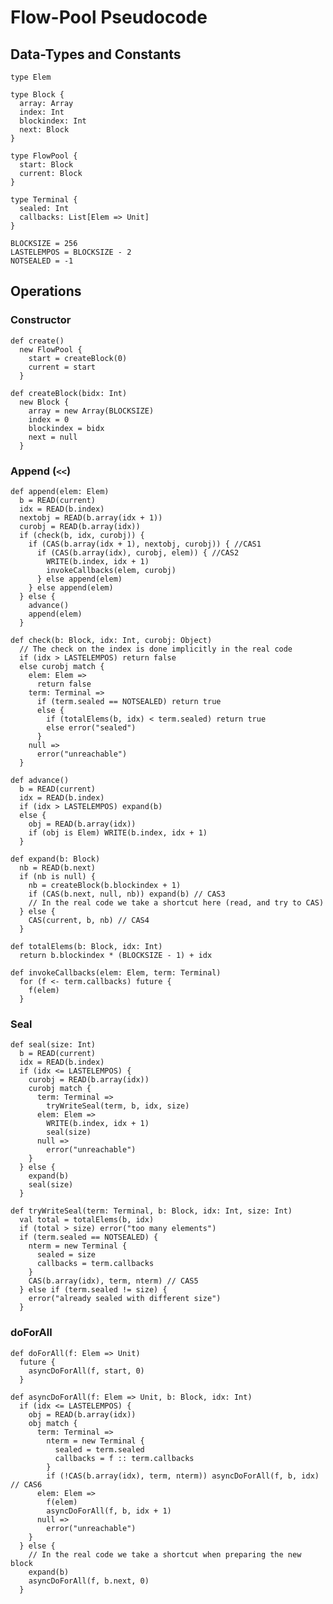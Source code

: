




# Flow-Pool Pseudocode



## Data-Types and Constants

	type Elem
	
    type Block {
	  array: Array
	  index: Int
	  blockindex: Int
	  next: Block
	}
	
	type FlowPool {
  	  start: Block
      current: Block
	}
	
	type Terminal {
	  sealed: Int
	  callbacks: List[Elem => Unit]
	}
	
	BLOCKSIZE = 256
	LASTELEMPOS = BLOCKSIZE - 2
	NOTSEALED = -1
	
	
## Operations


### Constructor

    def create()
	  new FlowPool {
	    start = createBlock(0)
		current = start
	  }
	
    def createBlock(bidx: Int)
      new Block {
	    array = new Array(BLOCKSIZE)
	    index = 0
	    blockindex = bidx
	    next = null
	  }

### Append (`<<`)
	
    def append(elem: Elem)
	  b = READ(current)
	  idx = READ(b.index)
	  nextobj = READ(b.array(idx + 1))
	  curobj = READ(b.array(idx))
	  if (check(b, idx, curobj)) {
  	    if (CAS(b.array(idx + 1), nextobj, curobj)) { //CAS1
 	      if (CAS(b.array(idx), curobj, elem)) { //CAS2
		    WRITE(b.index, idx + 1)
			invokeCallbacks(elem, curobj)
		  } else append(elem)
	    } else append(elem)
	  } else {
	    advance()
		append(elem)
	  }
	
	def check(b: Block, idx: Int, curobj: Object)
      // The check on the index is done implicitly in the real code
	  if (idx > LASTELEMPOS) return false
	  else curobj match {
	    elem: Elem =>
		  return false
		term: Terminal =>
		  if (term.sealed == NOTSEALED) return true
		  else {
			if (totalElems(b, idx) < term.sealed) return true
			else error("sealed")
		  }
		null =>
		  error("unreachable")
	  }
	
	def advance()
	  b = READ(current)
	  idx = READ(b.index)
	  if (idx > LASTELEMPOS) expand(b)
	  else {
	    obj = READ(b.array(idx))
	    if (obj is Elem) WRITE(b.index, idx + 1)
	  }
	
	def expand(b: Block)
	  nb = READ(b.next)
	  if (nb is null) {
	    nb = createBlock(b.blockindex + 1)
	    if (CAS(b.next, null, nb)) expand(b) // CAS3
        // In the real code we take a shortcut here (read, and try to CAS)
	  } else {
	    CAS(current, b, nb) // CAS4
	  }
	
	def totalElems(b: Block, idx: Int)
	  return b.blockindex * (BLOCKSIZE - 1) + idx
    
	def invokeCallbacks(elem: Elem, term: Terminal)
	  for (f <- term.callbacks) future {
	    f(elem)
	  }


### Seal

	def seal(size: Int)
	  b = READ(current)
	  idx = READ(b.index)
	  if (idx <= LASTELEMPOS) {
	    curobj = READ(b.array(idx))
	    curobj match {
		  term: Terminal =>
		    tryWriteSeal(term, b, idx, size)
		  elem: Elem =>
		    WRITE(b.index, idx + 1)
		    seal(size)
		  null =>
		    error("unreachable")
		}
	  } else {
        expand(b)
        seal(size)
      }
	
	def tryWriteSeal(term: Terminal, b: Block, idx: Int, size: Int)
	  val total = totalElems(b, idx)
	  if (total > size) error("too many elements")
	  if (term.sealed == NOTSEALED) {
	    nterm = new Terminal {
		  sealed = size
		  callbacks = term.callbacks
		}
	    CAS(b.array(idx), term, nterm) // CAS5
	  } else if (term.sealed != size) {
	    error("already sealed with different size")
	  }


### doForAll

    def doForAll(f: Elem => Unit)
	  future {
	    asyncDoForAll(f, start, 0)
	  }
	
	def asyncDoForAll(f: Elem => Unit, b: Block, idx: Int)
	  if (idx <= LASTELEMPOS) {
        obj = READ(b.array(idx))
	    obj match {
	      term: Terminal =>
		    nterm = new Terminal {
			  sealed = term.sealed
			  callbacks = f :: term.callbacks
			}
		    if (!CAS(b.array(idx), term, nterm)) asyncDoForAll(f, b, idx) // CAS6 
		  elem: Elem =>
		    f(elem)
			asyncDoForAll(f, b, idx + 1)
		  null =>
		    error("unreachable")
		}
	  } else {
        // In the real code we take a shortcut when preparing the new block
	    expand(b)
		asyncDoForAll(f, b.next, 0)
	  }
	  
